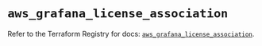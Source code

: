 # `aws_grafana_license_association`

Refer to the Terraform Registry for docs: [`aws_grafana_license_association`](https://registry.terraform.io/providers/hashicorp/aws/6.8.0/docs/resources/grafana_license_association).
